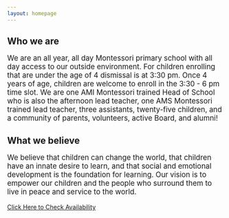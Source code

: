 ```yaml
---
layout: homepage
---
```


Who we are
----------

<p style="font-size: 1.2em;">
We are an all year, all day Montessori primary school with all day access to our outside environment. For children enrolling that are under the age of 4 dismissal is at 3:30 pm. Once 4 years of age, children are welcome to enroll in the 3:30 - 6 pm time slot. We are one AMI Montessori trained Head of School who is also the afternoon lead teacher, one AMS Montessori trained lead teacher, three assistants, twenty-five children, and a community of parents, volunteers, active Board, and alumni!
</p>

What we believe
---------------

<p style="font-size: 1.2em;">
We believe that children can change the world, that children have an innate desire to learn, and that social and emotional development is the foundation for learning. Our vision is to empower our children and the people who surround them to live in peace and service to the world.
</p>

<a href="https://directory.legup.care/childcare/lighthouse-montessori-school-seattle">Click Here to Check Availability</a>
